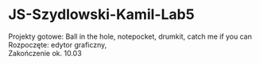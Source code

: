 # JS-Szydlowski-Kamil-Lab5
Projekty gotowe: Ball in the hole, notepocket, drumkit, catch me if you can  
Rozpoczęte: edytor graficzny,  
Zakończenie ok. 10.03
